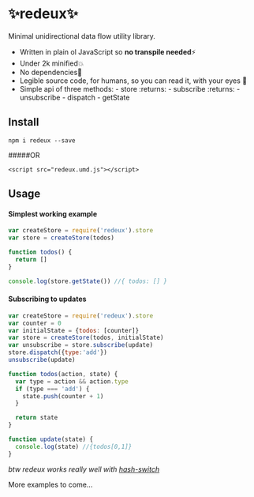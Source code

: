 # ✨redeux✨
Minimal unidirectional data flow utility library.

- Written in plain ol JavaScript so **no transpile needed**⚡️
- Under 2k minified💥
- No dependencies🌟
- Legible source code, for humans, so you can read it, with your eyes 👀
- Simple api of three methods:
      - store :returns:
          - subscribe :returns:
              - unsubscribe
          - dispatch
          - getState

## Install

`npm i redeux --save`

#####OR

`<script src="redeux.umd.js"></script>`

## Usage

#### Simplest working example

```js
var createStore = require('redeux').store
var store = createStore(todos)

function todos() {
  return []
}

console.log(store.getState()) //{ todos: [] }
```

#### Subscribing to updates

```js
var createStore = require('redeux').store
var counter = 0
var initialState = {todos: [counter]}
var store = createStore(todos, initialState)
var unsubscribe = store.subscribe(update)
store.dispatch({type:'add'})
unsubscribe(update)

function todos(action, state) {
  var type = action && action.type
  if (type === 'add') {
    state.push(counter + 1)
  }

  return state
}

function update(state) {
  console.log(state) //{todos[0,1]}
}
```

_btw redeux works really well with [hash-switch](https://github.com/kristoferjoseph/hash-switch)_

More examples to come...
